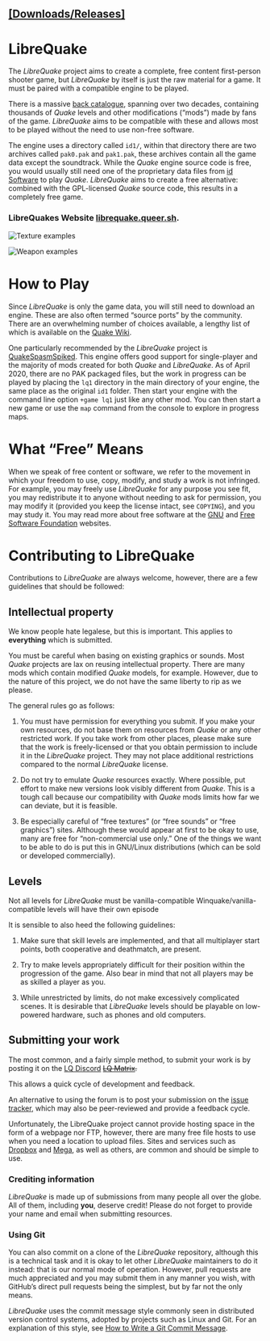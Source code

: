 
  ## [[Downloads/Releases]](https://github.com/MissLavender-LQ/LibreQuake/releases)
  # LibreQuake

The *LibreQuake* project aims to create a complete, free content first-person shooter game, but *LibreQuake* by itself is just the raw material for a game. It must be paired with a compatible engine to be played.

There is a massive [back catalogue](https://www.quaddicted.com), spanning over two decades, containing thousands of *Quake* levels and other modifications (“mods”) made by fans of the game. *LibreQuake* aims to be compatible with these and allows most to be played without the need to use non-free software.

The engine uses a directory called `id1/`, within that directory there are two archives called `pak0.pak` and `pak1.pak`, these archives contain all the game data except the soundtrack. While the *Quake* engine source code is free, you would usually still need one of the proprietary data files from [id Software](http://www.idsoftware.com) to play *Quake*. *LibreQuake* aims to create a free alternative: combined with the GPL-licensed *Quake* source code, this results in a completely free game.

### LibreQuakes Website [librequake.queer.sh](https://librequake.queer.sh).

![Texture examples](screenshots/textures_example.png)

![Weapon examples](screenshots/weapons_example.png)

# How to Play

Since *LibreQuake* is only the game data, you will still need to download an engine. These are also often termed “source ports” by the community. There are an overwhelming number of choices available, a lengthy list of which is available on the [Quake Wiki](https://quakewiki.org/wiki/Engines).

One particularly recommended by the *LibreQuake* project is [QuakeSpasmSpiked](https://triptohell.info/moodles/qss). This engine offers good support for single-player and the majority of mods created for both *Quake* and *LibreQuake*. As of April 2020, there are no PAK packaged files, but the work in progress can be played by placing the `lq1` directory in the main directory of your engine, the same place as the original `id1` folder. Then start your engine with the command line option `+game lq1` just like any other mod. You can then start a new game or use the `map` command from the console to explore in progress maps.

# What “Free” Means

When we speak of free content or software, we refer to the movement in which your freedom to use, copy, modify, and study a work is not infringed. For example, you may freely use *LibreQuake* for any purpose you see fit, you may redistribute it to anyone without needing to ask for permission, you may modify it (provided you keep the license intact, see `COPYING`), and you may study it. You may read more about free software at the [GNU](http://www.gnu.org/) and [Free Software Foundation](http://www.fsf.org) websites.

# Contributing to LibreQuake

Contributions to *LibreQuake* are always welcome, however, there are a few guidelines that should be followed:

## Intellectual property

We know people hate legalese, but this is important. This applies to **everything** which is submitted.

You must be careful when basing on existing graphics or sounds. Most *Quake* projects are lax on reusing intellectual property. There are many mods which contain modified *Quake* models, for example. However, due to the nature of this project, we do not have the same liberty to rip as we please.

The general rules go as follows:

  1. You must have permission for everything you submit. If you make your own resources, do not base them on resources from *Quake* or any other restricted work. If you take work from other places, please make sure that the work is freely-licensed or that you obtain permission to include it in the *LibreQuake* project. They may not place additional restrictions compared to the normal *LibreQuake* license.

  2. Do not try to emulate *Quake* resources exactly. Where possible, put effort to make new versions look visibly different from *Quake*. This is a tough call because our compatibility with *Quake* mods limits how far we can deviate, but it is feasible.

  3. Be especially careful of “free textures” (or “free sounds” or “free graphics”) sites.  Although these would appear at first to be okay to use, many are free for “non-commercial use only.” One of the things we want to be able to do is put this in GNU/Linux distributions (which can be sold or developed commercially).

## Levels

Not all levels for *LibreQuake* must be vanilla-compatible Winquake/vanilla-compatible levels will have their own episode

It is sensible to also heed the following guidelines:

  1. Make sure that skill levels are implemented, and that all multiplayer start points, both cooperative and deathmatch, are present.

  2. Try to make levels appropriately difficult for their position within the progression of the game.  Also bear in mind that not all players may be as skilled a player as you.

  3. While unrestricted by limits, do not make excessively complicated scenes. It is desirable that *LibreQuake* levels should be playable on low-powered hardware, such as phones and old computers.

## Submitting your work

The most common, and a fairly simple method, to submit your work is by posting it on the [LQ Discord](https://discord.gg/nsr6DTF6RX) ~~[LQ Matrix](https://github.com/MissLavender-LQ/LibreQuake/).~~

This allows a quick cycle of development and feedback.

An alternative to using the forum is to post your submission on the [issue tracker](https://github.com/MissLav/LibreQuake/issues), which may also be peer-reviewed and provide a feedback cycle.

Unfortunately, the LibreQuake project cannot provide hosting space in the form of a webpage nor FTP, however, there are many free file hosts to use when you need a location to upload files. Sites and services such as [Dropbox](https://www.dropbox.com/) and [Mega](https://mega.co.nz/), as well as others, are common and should be simple to use.

### Crediting information

*LibreQuake* is made up of submissions from many people all over the globe. All of them, including **you**, deserve credit! Please do not forget to provide your name and email when submitting resources.

### Using Git

You can also commit on a clone of the *LibreQuake* repository, although this is a technical task and it is okay to let other *LibreQuake* maintainers to do it instead: that is our normal mode of operation. However, pull requests are much appreciated and you may submit them in any manner you wish, with GitHub’s direct pull requests being the simplest, but by far not the only means.

*LibreQuake* uses the commit message style commonly seen in distributed version control systems, adopted by projects such as Linux and Git. For an explanation of this style, see [How to Write a Git Commit Message](https://chris.beams.io/posts/git-commit/).
